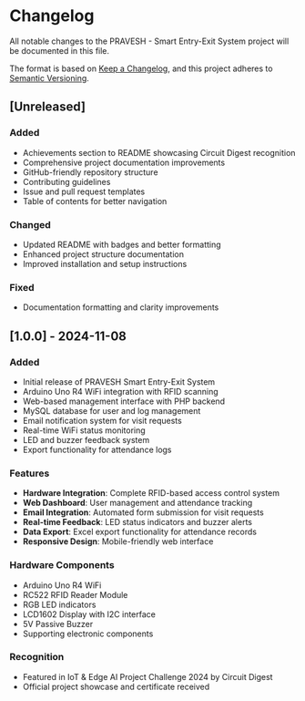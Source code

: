 # Changelog

All notable changes to the PRAVESH - Smart Entry-Exit System project will be documented in this file.

The format is based on [Keep a Changelog](https://keepachangelog.com/en/1.0.0/),
and this project adheres to [Semantic Versioning](https://semver.org/spec/v2.0.0.html).

## [Unreleased]

### Added

- Achievements section to README showcasing Circuit Digest recognition
- Comprehensive project documentation improvements
- GitHub-friendly repository structure
- Contributing guidelines
- Issue and pull request templates
- Table of contents for better navigation

### Changed

- Updated README with badges and better formatting
- Enhanced project structure documentation
- Improved installation and setup instructions

### Fixed

- Documentation formatting and clarity improvements

## [1.0.0] - 2024-11-08

### Added

- Initial release of PRAVESH Smart Entry-Exit System
- Arduino Uno R4 WiFi integration with RFID scanning
- Web-based management interface with PHP backend
- MySQL database for user and log management
- Email notification system for visit requests
- Real-time WiFi status monitoring
- LED and buzzer feedback system
- Export functionality for attendance logs

### Features

- **Hardware Integration**: Complete RFID-based access control system
- **Web Dashboard**: User management and attendance tracking
- **Email Integration**: Automated form submission for visit requests
- **Real-time Feedback**: LED status indicators and buzzer alerts
- **Data Export**: Excel export functionality for attendance records
- **Responsive Design**: Mobile-friendly web interface

### Hardware Components

- Arduino Uno R4 WiFi
- RC522 RFID Reader Module
- RGB LED indicators
- LCD1602 Display with I2C interface
- 5V Passive Buzzer
- Supporting electronic components

### Recognition

- Featured in IoT & Edge AI Project Challenge 2024 by Circuit Digest
- Official project showcase and certificate received
